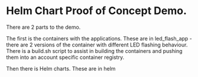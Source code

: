 # Helm Chart Proof of Concept Demo.

There are 2 parts to the demo.


The first is the containers with the applications. These are in led_flash_app - there are 2 versions of the container with different LED flashing behaviour.
There is a build.sh script to assist in building the containers and pushing them into an account specific container registry.

Then there is Helm charts. These are in helm


